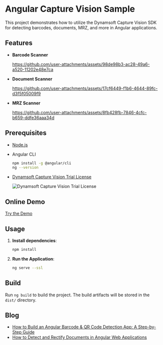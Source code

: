 # Angular Capture Vision Sample
This project demonstrates how to utilize the Dynamsoft Capture Vision SDK for detecting barcodes, documents, MRZ, and more in Angular applications.

## Features
- **Barcode Scanner**

    https://github.com/user-attachments/assets/98de98b3-ac28-49a6-a520-11202e48e7ca

- **Document Scanner**

    https://github.com/user-attachments/assets/17cf6449-f1b6-4644-89fc-d3f5f05009f9

- **MRZ Scanner**

    https://github.com/user-attachments/assets/8fb428fb-7846-4cfc-b659-ddfe36aaa34d


   
## Prerequisites
- [Node.js](https://nodejs.org/en/download/)
- Angular CLI 

    ```bash
    npm install -g @angular/cli
    ng --version
    ```
- [Dynamsoft Capture Vision Trial License](https://www.dynamsoft.com/customer/license/trialLicense)

  ![Dynamsoft Capture Vision Trial License](https://www.dynamsoft.com/codepool/img/2024/07/capture-vision-suite-license.png)

## Online Demo
[Try the Demo](https://yushulx.me/angular-barcode-qr-code-scanner/)


## Usage    
1. **Install dependencies**:
    
    ```bash
    npm install
    ```

2. **Run the Application**:
    
    ```bash
    ng serve --ssl
    ```

## Build

Run `ng build` to build the project. The build artifacts will be stored in the `dist/` directory.


## Blog
- [How to Build an Angular Barcode & QR Code Detection App: A Step-by-Step Guide](https://www.dynamsoft.com/codepool/angular-barcode-qr-code-scanner.html)
- [How to Detect and Rectify Documents in Angular Web Applications](https://www.dynamsoft.com/codepool/angular-document-edge-detection-rectification.html)
